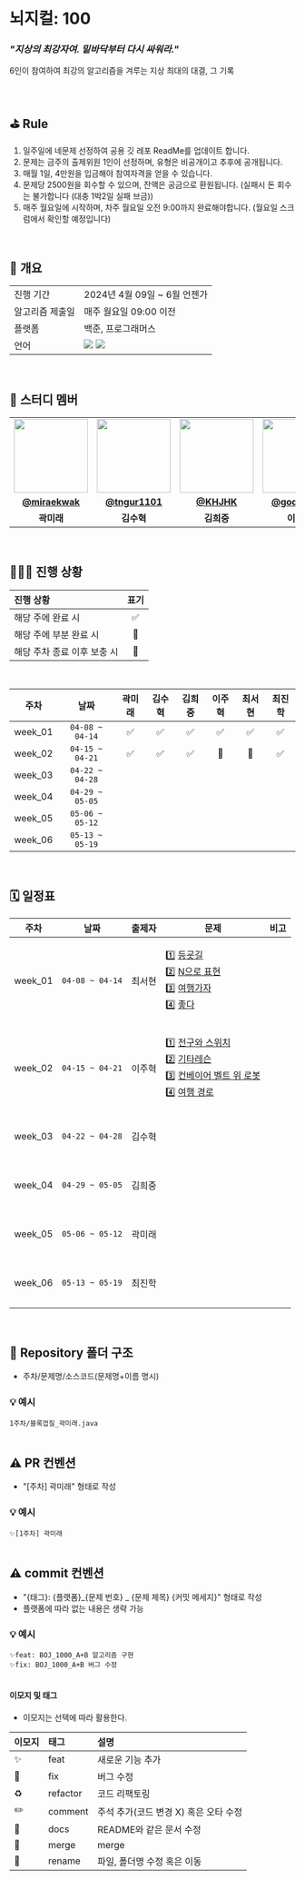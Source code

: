 # 뇌지컬: 100 
### _"지상의 최강자여. 밑바닥부터 다시 싸워라."_
6인이 참여하여 최강의 알고리즘을 겨루는 지상 최대의 대결, 그 기록

<br/>

## ⛳️ Rule
1. 일주일에 네문제 선정하여 공용 깃 레포 ReadMe를 업데이트 합니다.
2. 문제는 금주의 출제위원 1인이 선정하며, 유형은 비공개이고 추후에 공개됩니다.
3. 매월 1일, 4만원을 입금해야 참여자격을 얻을 수 있습니다.
4. 문제당 2500원을 회수할 수 있으며, 잔액은 공금으로 환원됩니다. (실패시 돈 회수는 불가합니다 (대충 1박2일 실패 브금))
5. 매주 월요일에 시작하며, 차주 월요일 오전 9:00까지 완료해야합니다. (월요일 스크럼에서 확인할 예정입니다)

<br/>

## 📇 개요
<table>
  <tr>
    <td>진행 기간</td>
    <td>2024년 4월 09일 ~ 6월 언젠가 </td>
  </tr>
  
  <tr>
    <td>알고리즘 제출일</td>
    <td>매주 월요일 09:00 이전 </td>
  </tr>
  <tr>
    <td>플랫폼</td>
    <td>백준, 프로그래머스</td>
  </tr>
  <tr>
    <td>언어</td>
    <td><img src="https://img.shields.io/badge/Java-007396.svg?&style=for-the-badge&logo=Java&logoColor=white"> <img src="https://img.shields.io/badge/python-3670A0?style=for-the-badge&logo=python&logoColor=ffdd54"> 
  </tr>
</table>

<br/>

## 🌈 스터디 멤버

<table>
 <tr>
    <td align="center"><img src="https://avatars.githubusercontent.com/u/62375220?v=4" width="130px;" alt=""></td>
    <td align="center"><img src="https://avatars.githubusercontent.com/u/39721753?v=4" width="130px;" alt=""></td>
    <td align="center"><img src="https://avatars.githubusercontent.com/u/86724344?v=4" width="130px;" alt=""></td>
    <td align="center"><img src="https://avatars.githubusercontent.com/u/59328108?v=4" width="130px;" alt=""></td>
    <td align="center"><img src="https://avatars.githubusercontent.com/u/89832538?v=4" width="130px;" alt=""></td>
    <td align="center"><img src="https://avatars.githubusercontent.com/u/61686603?v=4" width="130px;" alt=""></td>
  </tr>
  <tr>
    <td align="center"><a href="https://github.com/miraekwak"><b>@miraekwak</b></a></td>
    <td align="center"><a href="https://github.com/tngur1101"><b>@tngur1101</b></a></td>
    <td align="center"><a href="https://github.com/KHJHK"><b>@KHJHK</b></a></td>
    <td align="center"><a href="https://github.com/godjuhyuk"><b>@godjuhyuk</b></a></td>
    <td align="center"><a href="https://github.com/cheshireHYUN"><b>@cheshireHYUN</b></a></td>
    <td align="center"><a href="https://github.com/Ratatou2"><b>@Ratatou2</b></a></td>
  </tr>
  <tr>
    <td align="center"><b>곽미래</b></td>
    <td align="center"><b>김수혁</b></td>
    <td align="center"><b>김희중</b></td>
    <td align="center"><b>이주혁</b></td>
    <td align="center"><b>최서현</b></td>
    <td align="center"><b>최진학</b></td>
  </tr>
</table>

<br/>

## 🧑🏻‍💻 진행 상황

| 진행 상황            | 표기 |
|:-----------------|:--:|
| 해당 주에 완료 시       | ✅  |
| 해당 주에 부분 완료 시    | 🔢 |
| 해당 주차 종료 이후 보충 시 | 🔺 |

<br>

|   주차    |      날짜       | 곽미래  | 김수혁 | 김희중 | 이주혁 | 최서현 | 최진학 | 
|:-------:|:-------------:|:----:|:---:|:----:|:---:|:---:|:---:|
| week_01 | `04-08 ~ 04-14` | ✅ | ✅ | ✅ | ✅ | ✅ | ✅ |
| week_02 | `04-15 ~ 04-21` | ✅ | ✅ | ✅ | 🔢 | 🔢 | ✅ | 
| week_03 | `04-22 ~ 04-28` |  |  |  |  |  |  | 
| week_04 | `04-29 ~ 05-05` |  |  |  |  |  |  | 
| week_05 | `05-06 ~ 05-12` |  |  |  |  |  |  |
| week_06 | `05-13 ~ 05-19` |  |  |  |  |  |  |

<br/>


## 🗓 일정표

| 주차 | 날짜 |   출제자    |                                                                                                                                                                                        문제                                                                                                                                                                                        | 비고 |
|:---:|:---:|:----------:|:--------------------------------------------------------------------------------------------------------------------------------------------------------------------------------------------------------------------------------------------------------------------------------------------------------------------------------------------------------------------------------:|:---:|
| week_01 | `04-08 ~ 04-14` | 최서현 |         <p align=left> 1️⃣ [등굣길](https://school.programmers.co.kr/learn/courses/30/lessons/42898) <br> 2️⃣ [N으로 표현](https://school.programmers.co.kr/learn/courses/30/lessons/42895) <br> 3️⃣ [여행가자](https://www.acmicpc.net/problem/1976) <br> 4️⃣ [좋다](https://www.acmicpc.net/problem/1253) </p>   | <br><br><br><br> |
| week_02 | `04-15 ~ 04-21` | 이주혁 |          <p align=left>          <p align=left> 1️⃣ [전구와 스위치](https://www.acmicpc.net/problem/2138) <br> 2️⃣ [기타레슨](https://www.acmicpc.net/problem/2343) <br> 3️⃣ [컨베이어 벨트 위 로봇](https://www.acmicpc.net/problem/20055) <br> 4️⃣ [여행 경로](https://school.programmers.co.kr/learn/courses/30/lessons/43164) </p>   </p>           | <br><br><br><br> |
| week_03 | `04-22 ~ 04-28` | 김수혁 |          <p align=left> </p>           | <br><br><br><br> |
| week_04 | `04-29 ~ 05-05` | 김희중 |          <p align=left> </p>           | <br><br><br><br> |
| week_05 | `05-06 ~ 05-12` | 곽미래 |          <p align=left> </p>           | <br><br><br><br> |
| week_06 | `05-13 ~ 05-19` | 최진학 |          <p align=left> </p>           | <br><br><br><br> |

<br/>


## 📁 Repository 폴더 구조

- 주차/문제명/소스코드(문제명+이름 명시)

### 💡 예시

`1주차/블록껍질_곽미래.java`
<br/>
<br/>

## ⚠️ PR 컨벤션

- "[주차] 곽미래" 형태로 작성

### 💡 예시

`✨[1주차] 곽미래`
<br/>
<br/>

## ⚠️ commit 컨벤션

- "{태그}: {플랫폼}_{문제 번호} _ {문제 제목} {커밋 메세지}" 형태로 작성
- 플랫폼에 따라 없는 내용은 생략 가능

### 💡 예시

`✨feat: BOJ_1000_A+B 알고리즘 구현`<br/>
`✨fix: BOJ_1000_A+B 버그 수정`
<br/>
<br/>

#### 이모지 및 태그

- 이모지는 선택에 따라 활용한다.

| 이모지 | 태그       | 설명                      |
|:----|:---------|:------------------------|
| ✨   | feat     | 새로운 기능 추가               |
| 🐛  | fix      | 버그 수정                   |
| ♻️  | refactor | 코드 리팩토링                 |
| ✏️  | comment  | 주석 추가(코드 변경 X) 혹은 오타 수정 |
| 📝  | docs     | README와 같은 문서 수정        |
| 🔀  | merge    | merge                   |
| 🚚  | rename   | 파일, 폴더명 수정 혹은 이동        |

<br/>
